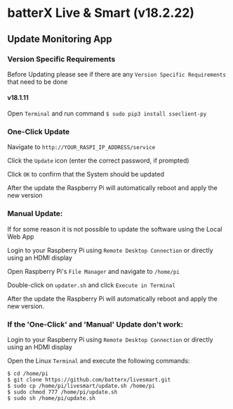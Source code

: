 # batterX Live & Smart (v18.2.22)

## Update Monitoring App

### Version Specific Requirements

Before Updating please see if there are any `Version Specific Requirements` that need to be done

#### v18.1.11
Open `Terminal` and run command `$ sudo pip3 install sseclient-py`

### One-Click Update

Navigate to `http://YOUR_RASPI_IP_ADDRESS/service`

Click the `Update` icon (enter the correct password, if prompted)

Click `OK` to confirm that the System should be updated

After the update the Raspberry Pi will automatically reboot and apply the new version

### Manual Update:

If for some reason it is not possible to update the software using the Local Web App

Login to your Raspberry Pi using `Remote Desktop Connection` or directly using an HDMI display

Open Raspberry Pi's `File Manager` and navigate to `/home/pi`

Double-click on `updater.sh` and click `Execute in Terminal`

After the update the Raspberry Pi will automatically reboot and apply the new version.

### If the 'One-Click' and 'Manual' Update don't work:

Login to your Raspberry Pi using `Remote Desktop Connection` or directly using an HDMI display

Open the Linux `Terminal` and execute the following commands:
```
$ cd /home/pi
$ git clone https://github.com/batterx/livesmart.git
$ sudo cp /home/pi/livesmart/update.sh /home/pi
$ sudo chmod 777 /home/pi/update.sh
$ sudo sh /home/pi/update.sh
```
